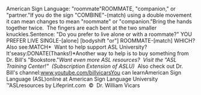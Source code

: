 American Sign Language: 
"roommate"ROOMMATE, "companion," or "partner."If you do the sign "COMBINE"-(match) using a double movement it can mean changes to mean 
  "roommate" or "companion."Bring the hands together twice.  The fingers are each bent at the two 
smaller knuckles.Sentence: "Do you prefer to live alone or with a roommate?" YOU PREFER LIVE SINGLE-[alone] [bodyshift "or"] ROOMMATE-[match] 
WHICH?Also 
see:MATCH* 
Want to help support ASL University?  It'seasy:DONATE(Thanks!)*Another way to help is to buy something from Dr. Bill's "Bookstore."*Want even more ASL resources?  Visit the "ASL Training Center!"  (Subscription 
Extension of ASLU)*  Also check out Dr. Bill's channel:www.youtube.com/billvicarsYou can learnAmerican Sign Language (ASL)online at American Sign Language University ™ASLresources by Lifeprint.com  ©  Dr. William Vicars
